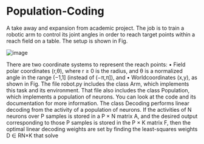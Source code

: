 # Population-Coding
A take away and expansion from academic project. The job is to train a robotic arm to control its joint angles in order to reach target points within a reach field on a table.
The setup is shown in Fig.

![image](https://github.com/user-attachments/assets/5f8ae15e-f8e8-4c4c-96d0-900776336620)

There are two coordinate systems to represent the reach points:
• Field polar coordinates (r,θ), where r ≥ 0 is the radius, and θ is a normalized angle in the range (−1,1] (instead of (−π,π]), and
• Worldcoordinates (x,y), as shown in Fig. The file robot.py includes the class Arm, which implements this task and its environment.
That file also includes the class Population, which implements a population of neurons. You can look at the code and its documentation
for more information.
The class Decoding performs linear decoding from the activity of a population of neurons. If the activities of N neurons over P samples is stored in a P × N matrix A, and the
desired output corresponding to those P samples is stored in the P × K matrix F, then the optimal linear decoding weights are set by finding the least-squares weights D ∈ RN×K
that solve

